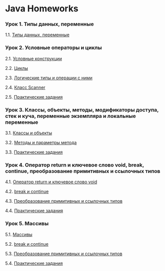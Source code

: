# Java Homeworks

### Урок 1. Типы данных, переменные

1.1. [Типы данных, переменные](./Homework-1/homework-1.1.md)


### Урок 2. Условные операторы и циклы

2.1. [Условные конструкции](./lesson-2/homework-2.1.md)

2.2. [Циклы](./lesson-2/homework-2.2.md)

2.3. [Логические типы и операции с ними](./lesson-2/homework-2.3.md)

2.4. [Класс Scanner](./lesson-2/homework-2.4.md)

2.5. [Практические задания](./lessonk-2/homework-2.5.md)


### Урок 3. Классы, объекты, методы, модификаторы доступа, стек и куча, переменные экземпляра и локальные переменные

3.1. [Классы и объекты](./lessonk-3/homework-3.1.md)

3.2. [Методы и параметры метода](./lessonk-3/homework-3.2.md)

3.3. [Практические задания](./lessonk-3/homework-3.3.md)


### Урок 4. Оператор return и ключевое слово void, break, continue, преобразование примитивных и ссылочных типов

4.1. [Оператор return и ключевое слово void](./lessonk-4/homework-4.1.md)

4.2. [break и continue](./lessonk-4/homework-4.2.md)

4.3. [Преобразование примитивных и ссылочных типов](./lessonk-4/homework-4.3.md)

4.4. [Практические задания](./lessonk-4/homework-4.4.md)

### Урок 5. Массивы

5.1. [Массивы](./lessonk-5/homework-5.1.md)

5.2. [break и continue](./lessonk-5/homework-5.2.md)

5.3. [Преобразование примитивных и ссылочных типов](./lessonk-5/homework-5.3.md)

5.4. [Практические задания](./lessonk-5/homework-5.4.md)
